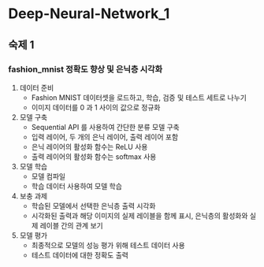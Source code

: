 # Deep-Neural-Network_1

## 숙제 1

### fashion_mnist 정확도 향상 및 은닉층 시각화

1. 데이터 준비
   + Fashion MNIST 데이터셋을 로드하고, 학습, 검증 및 테스트 세트로 나누기
   + 이미지 데이터를 0 과 1 사이의 값으로 정규화
2. 모델 구축
   + Sequential API 를 사용하여 간단한 분류 모델 구축
   + 입력 레이어, 두 개의 은닉 레이어, 출력 레이어 포함
   + 은닉 레이어의 활성화 함수는 ReLU 사용
   + 출력 레이어의 활성화 함수는 softmax 사용
3. 모델 학습
   + 모델 컴파일
   + 학습 데이터 사용하여 모델 학습
4. 보충 과제
   + 학습된 모델에서 선택한 은닉층 출력 시각화
   + 시각화된 출력과 해당 이미지의 실제 레이블을 함께 표시, 은닉층의 활성화와 실제 레이블 간의 관계 보기
5. 모델 평가
   + 최종적으로 모델의 성능 평가 위해 테스트 데이터 사용
   + 테스트 데이터에 대한 정확도 출력
